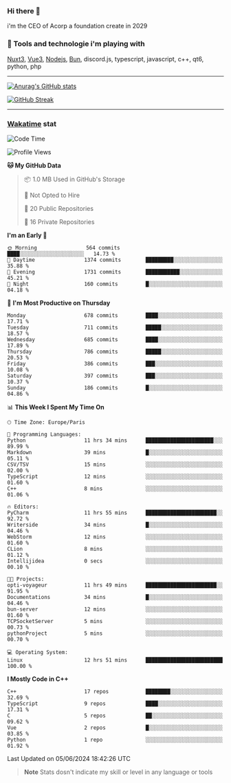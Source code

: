 ### Hi there 👋

i'm the CEO of Acorp a foundation create in 2029  

### 🧰 Tools and technologie i'm playing with

[Nuxt3](https://nuxt.com), [Vue3](https://vuejs.org/), [Nodejs](https://nodejs.org), [Bun](https://bun.sh/), discord.js, typescript, javascript, c++, qt6, python, php

---

[![Anurag's GitHub stats](https://github-readme-stats.vercel.app/api?username=ackimixs&show_icons=true&theme=github_dark&count_private=true)](https://www.ackimixs.xyz)

[![GitHub Streak](https://github-readme-streak-stats.herokuapp.com?user=Ackimixs&theme=github-dark-blue&date_format=j%20M%5B%20Y%5D&mode=weekly)](https://git.io/streak-stats)

---
 
 ### [Wakatime](https://wakatime.com/) stat

<!--START_SECTION:waka-->
![Code Time](http://img.shields.io/badge/Code%20Time-1%2C138%20hrs%2015%20mins-blue)

![Profile Views](http://img.shields.io/badge/Profile%20Views-0-blue)

**🐱 My GitHub Data** 

> 📦 1.0 MB Used in GitHub's Storage 
 > 
> 🚫 Not Opted to Hire
 > 
> 📜 20 Public Repositories 
 > 
> 🔑 16 Private Repositories 
 > 
**I'm an Early 🐤** 

```text
🌞 Morning                564 commits         ████░░░░░░░░░░░░░░░░░░░░░   14.73 % 
🌆 Daytime                1374 commits        █████████░░░░░░░░░░░░░░░░   35.88 % 
🌃 Evening                1731 commits        ███████████░░░░░░░░░░░░░░   45.21 % 
🌙 Night                  160 commits         █░░░░░░░░░░░░░░░░░░░░░░░░   04.18 % 
```
📅 **I'm Most Productive on Thursday** 

```text
Monday                   678 commits         ████░░░░░░░░░░░░░░░░░░░░░   17.71 % 
Tuesday                  711 commits         █████░░░░░░░░░░░░░░░░░░░░   18.57 % 
Wednesday                685 commits         ████░░░░░░░░░░░░░░░░░░░░░   17.89 % 
Thursday                 786 commits         █████░░░░░░░░░░░░░░░░░░░░   20.53 % 
Friday                   386 commits         ███░░░░░░░░░░░░░░░░░░░░░░   10.08 % 
Saturday                 397 commits         ███░░░░░░░░░░░░░░░░░░░░░░   10.37 % 
Sunday                   186 commits         █░░░░░░░░░░░░░░░░░░░░░░░░   04.86 % 
```


📊 **This Week I Spent My Time On** 

```text
🕑︎ Time Zone: Europe/Paris

💬 Programming Languages: 
Python                   11 hrs 34 mins      ██████████████████████░░░   89.99 % 
Markdown                 39 mins             █░░░░░░░░░░░░░░░░░░░░░░░░   05.11 % 
CSV/TSV                  15 mins             ░░░░░░░░░░░░░░░░░░░░░░░░░   02.00 % 
TypeScript               12 mins             ░░░░░░░░░░░░░░░░░░░░░░░░░   01.60 % 
C++                      8 mins              ░░░░░░░░░░░░░░░░░░░░░░░░░   01.06 % 

🔥 Editors: 
PyCharm                  11 hrs 55 mins      ███████████████████████░░   92.72 % 
Writerside               34 mins             █░░░░░░░░░░░░░░░░░░░░░░░░   04.46 % 
WebStorm                 12 mins             ░░░░░░░░░░░░░░░░░░░░░░░░░   01.60 % 
CLion                    8 mins              ░░░░░░░░░░░░░░░░░░░░░░░░░   01.12 % 
Intellijidea             0 secs              ░░░░░░░░░░░░░░░░░░░░░░░░░   00.10 % 

🐱‍💻 Projects: 
opti-voyageur            11 hrs 49 mins      ███████████████████████░░   91.95 % 
Documentations           34 mins             █░░░░░░░░░░░░░░░░░░░░░░░░   04.46 % 
bun-server               12 mins             ░░░░░░░░░░░░░░░░░░░░░░░░░   01.60 % 
TCPSocketServer          5 mins              ░░░░░░░░░░░░░░░░░░░░░░░░░   00.73 % 
pythonProject            5 mins              ░░░░░░░░░░░░░░░░░░░░░░░░░   00.70 % 

💻 Operating System: 
Linux                    12 hrs 51 mins      █████████████████████████   100.00 % 
```

**I Mostly Code in C++** 

```text
C++                      17 repos            ████████░░░░░░░░░░░░░░░░░   32.69 % 
TypeScript               9 repos             ████░░░░░░░░░░░░░░░░░░░░░   17.31 % 
C                        5 repos             ██░░░░░░░░░░░░░░░░░░░░░░░   09.62 % 
Vue                      2 repos             █░░░░░░░░░░░░░░░░░░░░░░░░   03.85 % 
Python                   1 repo              ░░░░░░░░░░░░░░░░░░░░░░░░░   01.92 % 
```




 Last Updated on 05/06/2024 18:42:26 UTC
<!--END_SECTION:waka-->

> **Note**
> Stats dosn't indicate my skill or level in any language or tools
